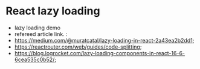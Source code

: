 # React lazy loading

- lazy loading demo
- refereed article link. :
-   https://medium.com/@muratcatal/lazy-loading-in-react-2a43ea2b2dd1;
-   https://reactrouter.com/web/guides/code-splitting;
-   https://blog.logrocket.com/lazy-loading-components-in-react-16-6-6cea535c0b52/;
